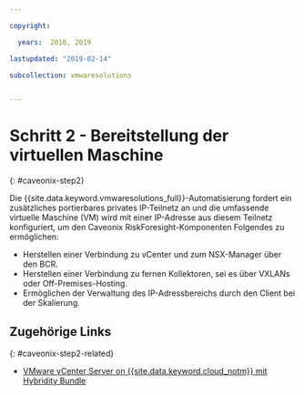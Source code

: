 ```yaml
---

copyright:

  years:  2016, 2019

lastupdated: "2019-02-14"

subcollection: vmwaresolutions


---
```


# Schritt 2 - Bereitstellung der virtuellen Maschine
{: #caveonix-step2}

Die {{site.data.keyword.vmwaresolutions_full}}-Automatisierung fordert ein zusätzliches portierbares privates IP-Teilnetz an und die umfassende virtuelle Maschine (VM) wird mit einer IP-Adresse aus diesem Teilnetz konfiguriert, um den Caveonix RiskForesight-Komponenten Folgendes zu ermöglichen:

- Herstellen einer Verbindung zu vCenter und zum NSX-Manager über den BCR.
- Herstellen einer Verbindung zu fernen Kollektoren, sei es über VXLANs oder Off-Premises-Hosting.
- Ermöglichen der Verwaltung des IP-Adressbereichs durch den Client bei der Skalierung.


## Zugehörige Links
{: #caveonix-step2-related}

* [VMware vCenter Server on {{site.data.keyword.cloud_notm}} mit Hybridity Bundle](/docs/services/vmwaresolutions/archiref/vcs?topic=vmware-solutions-vcs-hybridity-intro)
